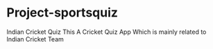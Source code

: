 # Project-sportsquiz
Indian Cricket Quiz
This A Cricket Quiz App Which is mainly related to Indian Cricket Team
